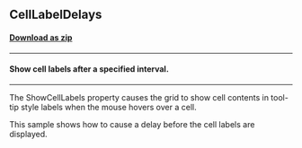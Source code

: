 ## CellLabelDelays
#### [Download as zip](https://minhaskamal.github.io/DownGit/#/home?url=https://github.com/GrapeCity/ComponentOne-WinForms-Samples/tree/master/NetFramework\FlexGrid\CS\CellLabelDelay)
____
#### Show cell labels after a specified interval.
____
The ShowCellLabels property causes the grid to show cell contents in tool-tip style labels when the mouse hovers over a cell. 

This sample shows how to cause a delay before the cell labels are displayed. 
